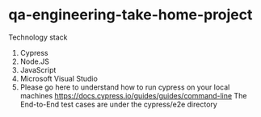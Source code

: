 # qa-engineering-take-home-project
Technology stack
1. Cypress
2. Node.JS
3. JavaScript
4. Microsoft Visual Studio
6. Please go here to understand how to run cypress on your local machines https://docs.cypress.io/guides/guides/command-line
The End-to-End test cases are under the cypress/e2e directory
